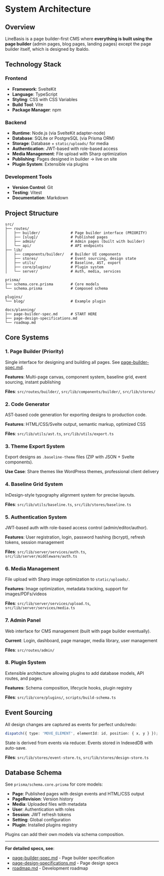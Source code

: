 # System Architecture

## Overview

LineBasis is a page builder-first CMS where **everything is built using the page builder** (admin pages, blog pages, landing pages) except the page builder itself, which is designed by Ibaldo.

## Technology Stack

### Frontend
- **Framework**: SvelteKit
- **Language**: TypeScript
- **Styling**: CSS with CSS Variables
- **Build Tool**: Vite
- **Package Manager**: npm

### Backend
- **Runtime**: Node.js (via SvelteKit adapter-node)
- **Database**: SQLite or PostgreSQL (via Prisma ORM)
- **Storage**: Database + `static/uploads/` for media
- **Authentication**: JWT-based with role-based access
- **Media Management**: File upload with Sharp optimization
- **Publishing**: Pages designed in builder → live on site
- **Plugin System**: Extensible via plugins

### Development Tools
- **Version Control**: Git
- **Testing**: Vitest
- **Documentation**: Markdown

## Project Structure

```
src/
├── routes/
│   ├── builder/              # Page builder interface (PRIORITY)
│   ├── [slug]/               # Published pages
│   ├── admin/                # Admin pages (built with builder)
│   └── api/                  # API endpoints
├── lib/
│   ├── components/builder/   # Builder UI components
│   ├── stores/               # Event sourcing, design state
│   ├── utils/                # Baseline, AST, export
│   ├── core/plugins/         # Plugin system
│   └── server/               # Auth, media, services

prisma/
├── schema.core.prisma        # Core models
└── schema.prisma             # Composed schema

plugins/
└── blog/                     # Example plugin

docs/planning/
├── page-builder-spec.md      # START HERE
├── page-design-specifications.md
└── roadmap.md
```

## Core Systems

### 1. Page Builder (Priority)
Single interface for designing and building all pages. See [page-builder-spec.md](page-builder-spec.md).

**Features**: Multi-page canvas, component system, baseline grid, event sourcing, instant publishing

**Files**: `src/routes/builder/`, `src/lib/components/builder/`, `src/lib/stores/`

### 2. Code Generator
AST-based code generation for exporting designs to production code.

**Features**: HTML/CSS/Svelte output, semantic markup, optimized CSS

**Files**: `src/lib/utils/ast.ts`, `src/lib/utils/export.ts`

### 3. Theme Export System
Export designs as `.baseline-theme` files (ZIP with JSON + Svelte components).

**Use Case**: Share themes like WordPress themes, professional client delivery

### 4. Baseline Grid System
InDesign-style typography alignment system for precise layouts.

**Files**: `src/lib/utils/baseline.ts`, `src/lib/stores/baseline.ts`

### 5. Authentication System
JWT-based auth with role-based access control (admin/editor/author).

**Features**: User registration, login, password hashing (bcrypt), refresh tokens, session management

**Files**: `src/lib/server/services/auth.ts`, `src/lib/server/middleware/auth.ts`

### 6. Media Management
File upload with Sharp image optimization to `static/uploads/`.

**Features**: Image optimization, metadata tracking, support for images/PDFs/videos

**Files**: `src/lib/server/services/upload.ts`, `src/lib/server/services/media.ts`

### 7. Admin Panel
Web interface for CMS management (built with page builder eventually).

**Current**: Login, dashboard, page manager, media library, user management

**Files**: `src/routes/admin/`

### 8. Plugin System
Extensible architecture allowing plugins to add database models, API routes, and pages.

**Features**: Schema composition, lifecycle hooks, plugin registry

**Files**: `src/lib/core/plugins/`, `scripts/build-schema.ts`

## Event Sourcing

All design changes are captured as events for perfect undo/redo:

```typescript
dispatch({ type: 'MOVE_ELEMENT', elementId: id, position: { x, y } });
```

State is derived from events via reducer. Events stored in IndexedDB with auto-save.

**Files**: `src/lib/stores/event-store.ts`, `src/lib/stores/design-store.ts`

## Database Schema

See `prisma/schema.core.prisma` for core models:
- **Page**: Published pages with design events and HTML/CSS output
- **PageRevision**: Version history
- **Media**: Uploaded files with metadata
- **User**: Authentication with roles
- **Session**: JWT refresh tokens
- **Setting**: Global configuration
- **Plugin**: Installed plugins registry

Plugins can add their own models via schema composition.

---

**For detailed specs, see**:
- [page-builder-spec.md](page-builder-spec.md) - Page builder specification
- [page-design-specifications.md](page-design-specifications.md) - Page design specs
- [roadmap.md](roadmap.md) - Development roadmap
